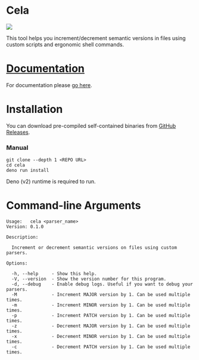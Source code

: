 # Cela

![](https://files.catbox.moe/9uh6yw.png)

This tool helps you increment/decrement semantic versions in files using custom
scripts and ergonomic shell commands.

# [Documentation](https://myxi-cela.pages.dev)
For documentation please [go here](https://myxi-cela.pages.dev).

# Installation
You can download pre-compiled self-contained binaries from [GitHub Releases](https://github.com/eeriemyxi/cela/releases).

### Manual
```shell
git clone --depth 1 <REPO URL>
cd cela
deno run install
```
Deno (v2) runtime is required to run.

# Command-line Arguments
```
Usage:   cela <parser_name>
Version: 0.1.0

Description:

  Increment or decrement semantic versions on files using custom parsers.

Options:

  -h, --help     - Show this help.
  -V, --version  - Show the version number for this program.
  -d, --debug    - Enable debug logs. Useful if you want to debug your parsers.
  -M             - Increment MAJOR version by 1. Can be used multiple times.
  -m             - Increment MINOR version by 1. Can be used multiple times.
  -p             - Increment PATCH version by 1. Can be used multiple times.
  -z             - Decrement MAJOR version by 1. Can be used multiple times.
  -x             - Decrement MINOR version by 1. Can be used multiple times.
  -c             - Decrement PATCH version by 1. Can be used multiple times.
```
